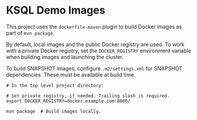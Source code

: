 # KSQL Demo Images

This project uses the `dockerfile-maven` plugin to build Docker images as part of `mvn package`.

By default, local images and the public Docker registry are used. To work with a private Docker registry, set the `DOCKER_REGISTRY` environment variable when building images and launching the cluster.

To build SNAPSHOT images, configure `.m2/settings.xml` for SNAPSHOT dependencies. These must be available at build time.

```
# In the top level project directory:

# Set private registry, if needed. Trailing slash is required.
export DOCKER_REGISTRY=docker.example.com:8080/

mvn package  # Build images locally.
```
